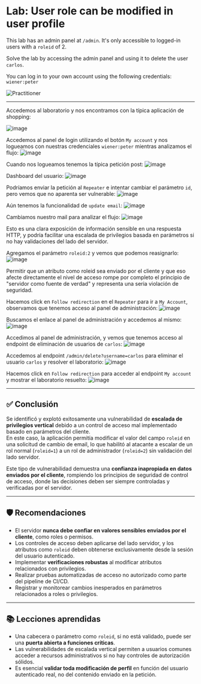 # Lab: User role can be modified in user profile

This lab has an admin panel at `/admin`. It's only accessible to logged-in users with a `roleid` of 2.

Solve the lab by accessing the admin panel and using it to delete the user `carlos`.

You can log in to your own account using the following credentials: `wiener:peter`

![Practitioner](https://img.shields.io/badge/level-Apprentice-green) 

---

Accedemos al laboratorio y nos encontramos con la típica aplicación de shopping:

![image](https://github.com/user-attachments/assets/8b18024d-93e1-43ae-8ecc-f29841e33346)

Accedemos al panel de login utilizando el botón `My account` y nos logueamos con nuestras credenciales `wiener:peter` mientras analizamos el flujo:
![image](https://github.com/user-attachments/assets/9a8ab87b-e5a0-4fbc-b77e-47db7f5f5e5e)

Cuando nos logueamos tenemos la típica petición post:
![image](https://github.com/user-attachments/assets/4ed6b183-e872-4866-9188-8d1322c28559)

Dashboard del usuario:
![image](https://github.com/user-attachments/assets/167f809e-f2c3-4249-a4ce-b91b82addcd3)

Podríamos enviar la petición al `Repeater` e intentar cambiar el parámetro `id`, pero vemos que no aparenta ser vulnerable:
![image](https://github.com/user-attachments/assets/2f0cc00e-b574-4fdb-aa41-af14fbced106)

Aún tenemos la funcionalidad de `update email`:
![image](https://github.com/user-attachments/assets/32fbe253-8f49-4600-aff9-c66718e02d28)

Cambiamos nuestro mail para analizar el flujo:
![image](https://github.com/user-attachments/assets/1c311f79-5c60-42d6-8307-7f20f8b008bf)

Esto es una clara exposición de información sensible en una respuesta HTTP, y podría facilitar una escalada de privilegios basada en parámetros si no hay validaciones del lado del servidor.


Agregamos el parámetro `roleid:2` y vemos que podemos reasignarlo:
![image](https://github.com/user-attachments/assets/a395c9da-bced-426d-b927-2180c94d0e11)

Permitir que un atributo como roleid sea enviado por el cliente y que eso afecte directamente el nivel de acceso rompe por completo el principio de "servidor como fuente de verdad" y representa una seria violación de seguridad.

Hacemos click en `Follow redirection` en el `Repeater` para ir a `My Account`, observamos que tenemos acceso al panel de administración:
![image](https://github.com/user-attachments/assets/d3b24ce1-4820-4f66-86c2-817f9b0a8887)

Buscamos el enlace al panel de administración y accedemos al mismo:
![image](https://github.com/user-attachments/assets/7d69ec72-1f89-42bc-b9ba-c00d211a922f)

Accedimos al panel de administración, y vemos que tenemos acceso al endpoint de eliminación de usuarios de `carlos`:
![image](https://github.com/user-attachments/assets/da43127e-f092-4aa3-9d1c-68833170e06f)

Accedemos al endpoint `/admin/delete?username=carlos` para eliminar el usuario `carlos` y resolver el laboratorio:
![image](https://github.com/user-attachments/assets/9062aa68-f92a-4482-93ce-9ea8c7df5e16)

Hacemos click en `Follow redirection` para acceder al endpoint `My account` y mostrar el laboratorio resuelto:
![image](https://github.com/user-attachments/assets/2b9c1f71-5625-49a7-9689-09f1a72307d7)

---

## ✅ Conclusión

Se identificó y explotó exitosamente una vulnerabilidad de **escalada de privilegios vertical** debido a un control de acceso mal implementado basado en parámetros del cliente.  
En este caso, la aplicación permitía modificar el valor del campo `roleid` en una solicitud de cambio de email, lo que habilitó al atacante a escalar de un rol normal (`roleid=1`) a un rol de administrador (`roleid=2`) sin validación del lado servidor.

Este tipo de vulnerabilidad demuestra una **confianza inapropiada en datos enviados por el cliente**, rompiendo los principios de seguridad de control de acceso, donde las decisiones deben ser siempre controladas y verificadas por el servidor.

---

## 🛡️ Recomendaciones

- El servidor **nunca debe confiar en valores sensibles enviados por el cliente**, como roles o permisos.
- Los controles de acceso deben aplicarse del lado servidor, y los atributos como `roleid` deben obtenerse exclusivamente desde la sesión del usuario autenticado.
- Implementar **verificaciones robustas** al modificar atributos relacionados con privilegios.
- Realizar pruebas automatizadas de acceso no autorizado como parte del pipeline de CI/CD.
- Registrar y monitorear cambios inesperados en parámetros relacionados a roles o privilegios.

---

## 📚 Lecciones aprendidas

- Una cabecera o parámetro como `roleid`, si no está validado, puede ser una **puerta abierta a funciones críticas**.
- Las vulnerabilidades de escalada vertical permiten a usuarios comunes acceder a recursos administrativos si no hay controles de autorización sólidos.
- Es esencial **validar toda modificación de perfil** en función del usuario autenticado real, no del contenido enviado en la petición.


